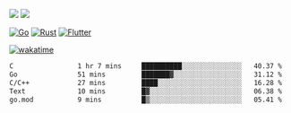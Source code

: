 [![](https://img.shields.io/badge/Windows_11-Pro-292e33?style=flat-square&logo=windows&logoColor=ffffff)](https://www.microsoft.com/en-us/windows/)
[![](https://img.shields.io/badge/macOS-Sequoia-292e33?style=flat-square&logo=apple&logoColor=ffffff)](https://www.apple.com/macbook-pro/) 

[![Go](https://img.shields.io/badge/-Go-DEA584?style=flat&logo=go&logoColor=000000)](https://golang.org/)
[![Rust](https://img.shields.io/badge/-Rust-DEA584?style=flat&logo=rust&logoColor=000000)](https://www.rust-lang.org)
[![Flutter](https://img.shields.io/badge/-Flutter-DEA584?style=flat&logo=flutter&logoColor=000000)](https://flutter.dev/)

[![wakatime](https://wakatime.com/badge/user/9bb0c784-91ca-4b5c-8e9c-b13ece0f7b09.svg)](https://wakatime.com/@9bb0c784-91ca-4b5c-8e9c-b13ece0f7b09)


<!--START_SECTION:waka-->

```txt
C                1 hr 7 mins     ██████████░░░░░░░░░░░░░░░   40.37 %
Go               51 mins         ███████▓░░░░░░░░░░░░░░░░░   31.12 %
C/C++            27 mins         ████░░░░░░░░░░░░░░░░░░░░░   16.28 %
Text             10 mins         █▓░░░░░░░░░░░░░░░░░░░░░░░   06.38 %
go.mod           9 mins          █▒░░░░░░░░░░░░░░░░░░░░░░░   05.41 %
```

<!--END_SECTION:waka-->
